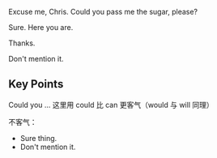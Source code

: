 Excuse me, Chris. Could you pass me the sugar, please?

Sure. Here you are.

Thanks.

Don't mention it.

## Key Points
Could you ... 这里用 could 比 can 更客气（would 与 will 同理）

不客气：
- Sure thing.
- Don't mention it.

